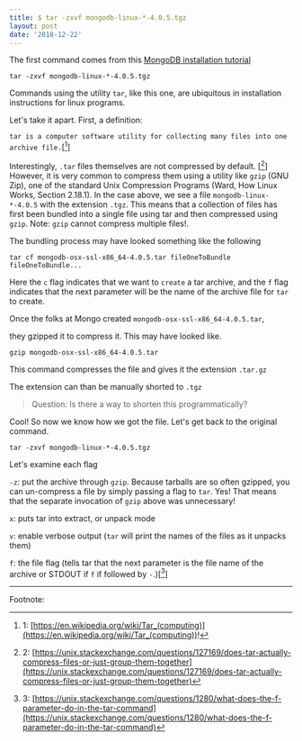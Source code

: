 ```yaml
---
title: $ tar -zxvf mongodb-linux-*-4.0.5.tgz
layout: post
date: '2018-12-22'
---
```


The first command comes from this [MongoDB installation tutorial](https://docs.mongodb.com/manual/tutorial/install-mongodb-on-ubuntu-tarball/)

```tar -zxvf mongodb-linux-*-4.0.5.tgz```

Commands using the utility `tar`, like this one, are ubiquitous in installation instructions for linux programs.

Let's take it apart. First, a definition:

```tar is a computer software utility for collecting many files into one archive file.```[[^1]]

Interestingly, `.tar` files themselves are not compressed by default. [[^2]] However, it is very common to compress them using a utility like `gzip` (GNU Zip), one of the standard Unix Compression Programs (Ward, How Linux Works, Section 2.18.1).
In the case above, we see a file `mongodb-linux-*-4.0.5` with the extension `.tgz`.
This means that a collection of files has first been bundled into a single file using tar and then compressed using `gzip`. Note: `gzip` cannot compress multiple files!.

The bundling process may have looked something like the following

```tar cf mongodb-osx-ssl-x86_64-4.0.5.tar fileOneToBundle fileOneToBundle...```

Here the `c` flag indicates that we want to `create` a tar archive, and the `f` flag indicates that the next parameter will be the name of the archive file for `tar` to create.

Once the folks at Mongo created `mongodb-osx-ssl-x86_64-4.0.5.tar`, 

they gzipped it to compress it.
This may have looked like.

```gzip mongodb-osx-ssl-x86_64-4.0.5.tar```

This command compresses the file and gives it the extension 
`.tar.gz`

The extension can than be manually shorted to 
`.tgz`

>Question: Is there a way to shorten this programmatically?

Cool! So now we know how we got the file. Let's get back to the original command.

```tar -zxvf mongodb-linux-*-4.0.5.tgz```

Let's examine each flag

`-z`: put the archive through `gzip`. Because tarballs are so often gzipped, you can un-compress a file by simply passing a flag to `tar`. Yes! That means that the separate invocation of `gzip` above was unnecessary!

`x`: puts tar into extract, or unpack mode

`v`: enable verbose output (`tar` will print the names of the files as it unpacks them)

`f`: the file flag (tells tar that the next parameter is the file name of the archive or STDOUT if `f` if followed by `-`.)[[^3]]

---
Footnote:

[^1]: 1: [https://en.wikipedia.org/wiki/Tar_(computing)](https://en.wikipedia.org/wiki/Tar_(computing))!

[^2]: 2: [https://unix.stackexchange.com/questions/127169/does-tar-actually-compress-files-or-just-group-them-together](https://unix.stackexchange.com/questions/127169/does-tar-actually-compress-files-or-just-group-them-together)
[^3]: 3: [https://unix.stackexchange.com/questions/1280/what-does-the-f-parameter-do-in-the-tar-command](https://unix.stackexchange.com/questions/1280/what-does-the-f-parameter-do-in-the-tar-command)